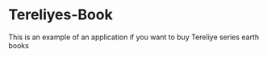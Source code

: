 # Tereliyes-Book
This is an example of an application if you want to buy Tereliye series earth books

